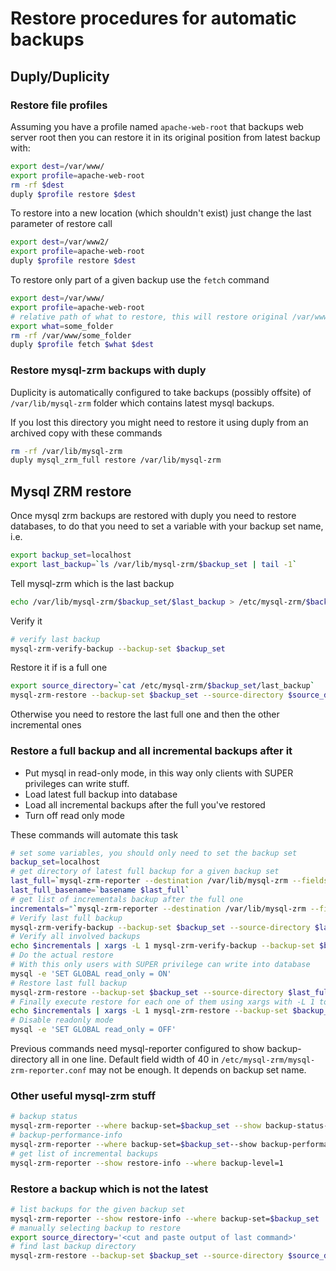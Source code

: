 Restore procedures for automatic backups
========================================

Duply/Duplicity
---------------

### Restore file profiles

Assuming you have a profile named `apache-web-root` that backups web server root then you can restore it in its
original position from latest backup with:

```bash
export dest=/var/www/
export profile=apache-web-root
rm -rf $dest
duply $profile restore $dest
```

To restore into a new location (which shouldn't exist) just change the last parameter of restore call

```bash
export dest=/var/www2/
export profile=apache-web-root
duply $profile restore $dest
```

To restore only part of a given backup use the `fetch` command

```bash
export dest=/var/www/
export profile=apache-web-root
# relative path of what to restore, this will restore original /var/www/some_folder into dest path
export what=some_folder
rm -rf /var/www/some_folder
duply $profile fetch $what $dest
```

### Restore mysql-zrm backups with duply

Duplicity is automatically configured to take backups (possibly offsite) of `/var/lib/mysql-zrm` folder which
 contains latest mysql backups.

If you lost this directory you might need to restore it using duply from an archived copy with these commands

```bash
rm -rf /var/lib/mysql-zrm
duply mysql_zrm_full restore /var/lib/mysql-zrm
```

Mysql ZRM restore
-----------------

Once mysql zrm backups are restored with duply you need to restore databases, to do that you need to set a variable
with your backup set name, i.e.

```bash
export backup_set=localhost
export last_backup=`ls /var/lib/mysql-zrm/$backup_set | tail -1`
```

Tell mysql-zrm which is the last backup

```bash
echo /var/lib/mysql-zrm/$backup_set/$last_backup > /etc/mysql-zrm/$backup_set/last_backup
```

Verify it

```bash
# verify last backup
mysql-zrm-verify-backup --backup-set $backup_set
```

Restore it if is a full one

```bash
export source_directory=`cat /etc/mysql-zrm/$backup_set/last_backup`
mysql-zrm-restore --backup-set $backup_set --source-directory $source_directory

```

Otherwise you need to restore the last full one and then the other incremental ones

### Restore a full backup and all incremental backups after it

* Put mysql in read-only mode, in this way only clients with SUPER privileges can write stuff.
* Load latest full backup into database
* Load all incremental backups after the full you've restored
* Turn off read only mode

These commands will automate this task

```bash
# set some variables, you should only need to set the backup set
backup_set=localhost
# get directory of latest full backup for a given backup set
last_full=`mysql-zrm-reporter --destination /var/lib/mysql-zrm --fields backup-directory --where backup-level=0 | grep $backup_set | awk '{print $2}' | head -n 1`
last_full_basename=`basename $last_full`
# get list of incrementals backup after the full one
incrementals="`mysql-zrm-reporter --destination /var/lib/mysql-zrm --fields backup-directory --noheader --where backup-set=$backup_set | sort | awk '{print $2}' | sed "0,/$last_full_basename/d"`"
# Verify last full backup
mysql-zrm-verify-backup --backup-set $backup_set --source-directory $last_full
# Verify all involved backups
echo $incrementals | xargs -L 1 mysql-zrm-verify-backup --backup-set $backup_set --source-directory
# Do the actual restore
# With this only users with SUPER privilege can write into database
mysql -e 'SET GLOBAL read_only = ON'
# Restore last full backup
mysql-zrm-restore --backup-set $backup_set --source-directory $last_full
# Finally execute restore for each one of them using xargs with -L 1 to limit command line args to 1
echo $incrementals | xargs -L 1 mysql-zrm-restore --backup-set $backup_set --source-directory
# Disable readonly mode
mysql -e 'SET GLOBAL read_only = OFF'
```

Previous commands need mysql-reporter configured to show backup-directory all in one line. Default field width
of 40 in `/etc/mysql-zrm/mysql-zrm-reporter.conf` may not be enough. It depends on backup set name.

### Other useful mysql-zrm stuff

```bash
# backup status
mysql-zrm-reporter --where backup-set=$backup_set --show backup-status-info
# backup-performance-info
mysql-zrm-reporter --where backup-set=$backup_set--show backup-performance-info
# get list of incremental backups
mysql-zrm-reporter --show restore-info --where backup-level=1

```

### Restore a backup which is not the latest

```bash
# list backups for the given backup set
mysql-zrm-reporter --show restore-info --where backup-set=$backup_set
# manually selecting backup to restore
export source_directory='<cut and paste output of last command>'
# find last backup directory
mysql-zrm-restore --backup-set $backup_set --source-directory $source_directory
```
